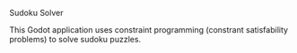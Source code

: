 Sudoku Solver

This Godot application uses constraint programming (constrant satisfability problems) to solve sudoku puzzles.

